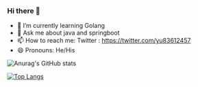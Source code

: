 ### Hi there 👋


- 🌱 I’m currently learning Golang
- 💬 Ask me about java and springboot
- 📫 How to reach me: Twitter : https://twitter.com/yu83612457
- 😄 Pronouns: He/His


![Anurag's GitHub stats](https://github-readme-stats.vercel.app/api?username=CadeYu&count_private=true&show_icons=true&theme=radical)

[![Top Langs](https://github-readme-stats.vercel.app/api/top-langs/?username=anuraghazra)](https://github.com/anuraghazra/github-readme-stats)
